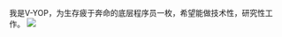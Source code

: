 我是V-YOP，为生存疲于奔命的底层程序员一枚，希望能做技术性，研究性工作。
![](https://brokelyn.com/app/uploads/2014/07/cat-computer.jpg)

<!---
V-YOP/V-YOP is a ✨ special ✨ repository because its `README.md` (this file) appears on your GitHub profile.
You can click the Preview link to take a look at your changes.
--->
